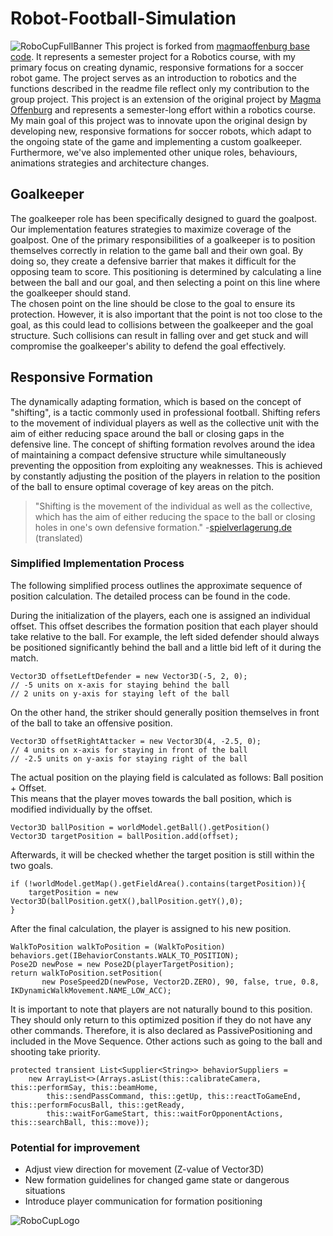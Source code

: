 # Robot-Football-Simulation
![RoboCupFullBanner](https://github.com/georghauschild/Robot-Football-Simulation/assets/37111215/25c9135b-c01b-40ba-8d2c-471205c532f7)
This project is forked from [magmaoffenburg base code](https://github.com/magmaOffenburg/magmaRelease). It represents a semester project for a Robotics course, with my primary focus on creating dynamic, responsive formations for a soccer robot game. The project serves as an introduction to robotics and the functions described in the readme file reflect only my contribution to the group project.
This project is an extension of the original project by [Magma Offenburg](https://github.com/magmaOffenburg/magmaRelease) and represents a semester-long effort within a robotics course. My main goal of this project was to innovate upon the original design by developing new, responsive formations for soccer robots, which adapt to the ongoing state of the game and implementing a custom goalkeeper. Furthermore, we've also implemented other unique roles, behaviours, animations strategies and architecture changes.

## Goalkeeper
The goalkeeper role has been specifically designed to guard the goalpost. Our implementation features strategies to maximize coverage of the goalpost.
One of the primary responsibilities of a goalkeeper is to position themselves correctly in relation to the game ball and their own goal. By doing so, they create a defensive barrier that makes it difficult for the opposing team to score. This positioning is determined by calculating a line between the ball and our goal, and then selecting a point on this line where the goalkeeper should stand.  
The chosen point on the line should be close to the goal to ensure its protection. However, it is also important that the point is not too close to the goal, as this could lead to collisions between the goalkeeper and the goal structure. Such collisions can result in falling over and get stuck and will compromise the goalkeeper's ability to defend the goal effectively.

## Responsive Formation
The dynamically adapting formation, which is based on the concept of "shifting", is a tactic commonly used in professional football. Shifting refers to the movement of individual players as well as the collective unit with the aim of either reducing space around the ball or closing gaps in the defensive line. The concept of shifting formation revolves around the idea of maintaining a compact defensive structure while simultaneously preventing the opposition from exploiting any weaknesses. This is achieved by constantly adjusting the position of the players in relation to the position of the ball to ensure optimal coverage of key areas on the pitch.  
> "Shifting is the movement of the individual as well as the collective, which has the aim of either reducing the space to the ball or closing holes in one's own defensive formation." -[spielverlagerung.de](https://spielverlagerung.de/verschieben/) (translated)

### Simplified Implementation Process
The following simplified process outlines the approximate sequence of position calculation. The detailed process can be found in the code.

During the initialization of the players, each one is assigned an individual offset. This offset describes the formation position that each player should take relative to the ball. For example, the left sided defender should always be positioned significantly behind the ball and a little bid left of it during the match.   
```
Vector3D offsetLeftDefender = new Vector3D(-5, 2, 0);
// -5 units on x-axis for staying behind the ball
// 2 units on y-axis for staying left of the ball
```

On the other hand, the striker should generally position themselves in front of the ball to take an offensive position.  
```
Vector3D offsetRightAttacker = new Vector3D(4, -2.5, 0);
// 4 units on x-axis for staying in front of the ball
// -2.5 units on y-axis for staying right of the ball
```

The actual position on the playing field is calculated as follows: Ball position + Offset.  
This means that the player moves towards the ball position, which is modified individually by the offset.
```
Vector3D ballPosition = worldModel.getBall().getPosition()
Vector3D targetPosition = ballPosition.add(offset);
```

Afterwards, it will be checked whether the target position is still within the two goals.
```
if (!worldModel.getMap().getFieldArea().contains(targetPosition)){
	targetPosition = new Vector3D(ballPosition.getX(),ballPosition.getY(),0);
}
```

After the final calculation, the player is assigned to his new position.
```
WalkToPosition walkToPosition = (WalkToPosition) behaviors.get(IBehaviorConstants.WALK_TO_POSITION);
Pose2D newPose = new Pose2D(playerTargetPosition);
return walkToPosition.setPosition(
       new PoseSpeed2D(newPose, Vector2D.ZERO), 90, false, true, 0.8, IKDynamicWalkMovement.NAME_LOW_ACC);
```

It is important to note that players are not naturally bound to this position. They should only return to this optimized position if they do not have any other commands. Therefore, it is also declared as PassivePositioning and included in the Move Sequence. Other actions such as going to the ball and shooting take priority.
```
protected transient List<Supplier<String>> behaviorSuppliers =
    new ArrayList<>(Arrays.asList(this::calibrateCamera, this::performSay, this::beamHome,
        this::sendPassCommand, this::getUp, this::reactToGameEnd, this::performFocusBall, this::getReady,
        this::waitForGameStart, this::waitForOpponentActions, this::searchBall, this::move));
```

### Potential for improvement
- Adjust view direction for movement (Z-value of Vector3D)
- New formation guidelines for changed game state or dangerous situations
- Introduce player communication for formation positioning

![RoboCupLogo](https://github.com/georghauschild/Robot-Football-Simulation/assets/37111215/e825a8ce-2fa1-4eed-993f-b30c3988bbf4)
